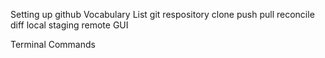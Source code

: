Setting up github
Vocabulary List
    git
    respository
    clone
    push
    pull
    reconcile diff
    local
    staging
    remote
    GUI

Terminal Commands

